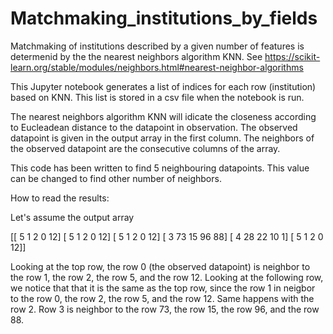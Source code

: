 # Matchmaking_institutions_by_fields

Matchmaking of institutions described by a given number of features is determenid by the the nearest neighbors algorithm KNN. See https://scikit-learn.org/stable/modules/neighbors.html#nearest-neighbor-algorithms

 This Jupyter notebook generates a list of indices for each row (institution) based on KNN. This list is stored in a csv file when the notebook is run.
 
 The nearest neighbors algorithm KNN will idicate the closeness according to Eucleadean distance to the datapoint in observation.
 The observed datapoint is given in the output array in the first column. The neighbors of the observed datapoint are the consecutive columns of the array.
 
 This code has been written to find 5 neighbouring datapoints. This value can be changed to find other number of neighbors.
 
 
 How to read the results:
 
Let's assume the output array

[[  5   1   2   0  12]
 [  5   1   2   0  12]
 [  5   1   2   0  12]
 [  3  73  15  96  88]
 [  4  28  22  10   1]
 [  5   1   2   0  12]]
 
 Looking at the top row, the row 0 (the observed datapoint) is neighbor to the row 1, the row 2, the row 5, and the row 12.
 Looking at the following row, we notice that that it is the same as the top row, since the row 1 in neigbor to the row 0, the row 2, the row 5, and the row 12.
 Same happens with the row 2.
 Row 3 is neighbor to the row  73, the row 15, the row 96, and the row 88.
